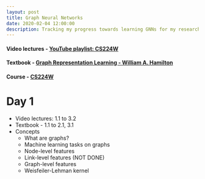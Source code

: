 ```yaml
---
layout: post
title: Graph Neural Networks
date: 2020-02-04 12:00:00
description: Tracking my progress towards learning GNNs for my research internship at IIT Patna
---
```

#### Video lectures - [YouTube playlist: CS224W](https://www.youtube.com/playlist?list=PLoROMvodv4rPLKxIpqhjhPgdQy7imNkDn)
#### Textbook - [Graph Representation Learning - William A. Hamilton](cs.mcgill.ca/~wlh/grl_book/)
#### Course - [CS224W](https://cs224w.stanford.edu/)

# Day 1

- Video lectures: 1.1 to 3.2
- Textbook - 1.1 to 2.1, 3.1
- Concepts
    - What are graphs?
    - Machine learning tasks on graphs
    - Node-level features
    - Link-level features (NOT DONE)
    - Graph-level features
    - Weisfeiler-Lehman kernel